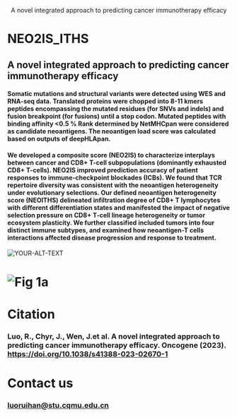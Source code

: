 <p align="center">  
A novel integrated approach to predicting cancer immunotherapy efficacy 
</p>   

# NEO2IS_ITHS
## A novel integrated approach to predicting cancer immunotherapy efficacy  
#### Somatic mutations and structural variants were detected using WES and RNA-seq data. Translated proteins were chopped into 8-11 kmers peptides encompassing the mutated residues (for SNVs and indels) and fusion breakpoint (for fusions) until a stop codon. Mutated peptides with binding affinity <0.5 % Rank determined by NetMHCpan were considered as candidate neoantigens. The neoantigen load score was calculated based on outputs of deepHLApan. 
#### We developed a composite score (NEO2IS) to characterize interplays between cancer and CD8+ T-cell subpopulations (dominantly exhausted CD8+ T-cells). NEO2IS improved prediction accuracy of patient responses to immune-checkpoint blockades (ICBs). We found that TCR repertoire diversity was consistent with the neoantigen heterogeneity under evolutionary selections. Our defined neoantigen heterogeneity score (NEOITHS) delineated infiltration degree of CD8+ T lymphocytes with different differentiation states and manifested the impact of negative selection pressure on CD8+ T-cell lineage heterogeneity or tumor ecosystem plasticity. We further classified included tumors into four distinct immune subtypes, and examined how neoantigen-T cells interactions affected disease progression and response to treatment. 

<picture>
 <source media="(prefers-color-scheme: dark)" srcset="https://user-images.githubusercontent.com/126743171/222977694-865d2d3c-5396-4688-9f11-dd3600c39b2c.png">
 <source media="(prefers-color-scheme: light)" srcset="https://user-images.githubusercontent.com/126743171/222977694-865d2d3c-5396-4688-9f11-dd3600c39b2c.png">
 <img alt="YOUR-ALT-TEXT" src="YOUR-DEFAULT-IMAGE">
</picture>

 # ![Fig 1a](https://user-images.githubusercontent.com/126743171/222977694-865d2d3c-5396-4688-9f11-dd3600c39b2c.png)

# Citation
### Luo, R., Chyr, J., Wen, J.et al. A novel integrated approach to predicting cancer immunotherapy efficacy. Oncogene (2023). https://doi.org/10.1038/s41388-023-02670-1   

# Contact us
### luoruihan@stu.cqmu.edu.cn
